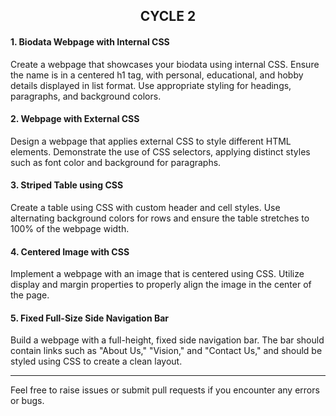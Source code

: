 <h2 align="center">
  <strong>CYCLE 2</strong>  
</h2>

#### 1. Biodata Webpage with Internal CSS 
Create a webpage that showcases your biodata using internal CSS. Ensure the name is in a centered h1 tag, with personal, educational, and hobby details displayed in list format. Use appropriate styling for headings, paragraphs, and background colors.





#### 2. Webpage with External CSS
Design a webpage that applies external CSS to style different HTML elements. Demonstrate the use of CSS selectors, applying distinct styles such as font color and background for paragraphs.



#### 3. Striped Table using CSS 
Create a table using CSS with custom header and cell styles. Use alternating background colors for rows and ensure the table stretches to 100% of the webpage width.

#### 4. Centered Image with CSS 
Implement a webpage with an image that is centered using CSS. Utilize display and margin properties to properly align the image in the center of the page.


#### 5. Fixed Full-Size Side Navigation Bar  
Build a webpage with a full-height, fixed side navigation bar. The bar should contain links such as "About Us," "Vision," and "Contact Us," and should be styled using CSS to create a clean layout.


---

Feel free to raise issues or submit pull requests if you encounter any errors or bugs.
